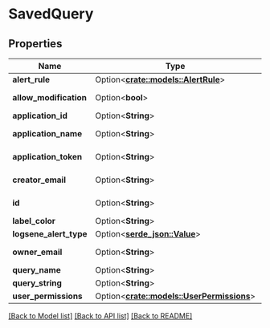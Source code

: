 # SavedQuery

## Properties

| Name                   | Type                                                             | Description | Notes                |
| ---------------------- | ---------------------------------------------------------------- | ----------- | -------------------- |
| **alert_rule**         | Option<[**crate::models::AlertRule**](AlertRule.md)>             |             | [optional]           |
| **allow_modification** | Option<**bool**>                                                 |             | [optional][readonly] |
| **application_id**     | Option<**String**>                                               |             | [optional]           |
| **application_name**   | Option<**String**>                                               |             | [optional][readonly] |
| **application_token**  | Option<**String**>                                               |             | [optional][readonly] |
| **creator_email**      | Option<**String**>                                               |             | [optional][readonly] |
| **id**                 | Option<**String**>                                               |             | [optional][readonly] |
| **label_color**        | Option<**String**>                                               |             | [optional]           |
| **logsene_alert_type** | Option<[**serde_json::Value**](.md)>                             |             | [optional]           |
| **owner_email**        | Option<**String**>                                               |             | [optional][readonly] |
| **query_name**         | Option<**String**>                                               |             | [optional]           |
| **query_string**       | Option<**String**>                                               |             | [optional]           |
| **user_permissions**   | Option<[**crate::models::UserPermissions**](UserPermissions.md)> |             | [optional]           |

[[Back to Model list]](../README.md#documentation-for-models) [[Back to API list]](../README.md#documentation-for-api-endpoints) [[Back to README]](../README.md)
